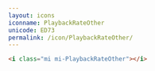 ```yaml
---
layout: icons
iconname: PlaybackRateOther
unicode: ED73
permalink: /icon/PlaybackRateOther/
---
```


``` html
<i class="mi mi-PlaybackRateOther"></i>
```

